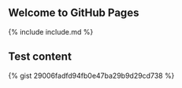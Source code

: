 ## Welcome to GitHub Pages

{% include include.md %}

## Test content

{% gist 29006fadfd94fb0e47ba29b9d29cd738 %}

